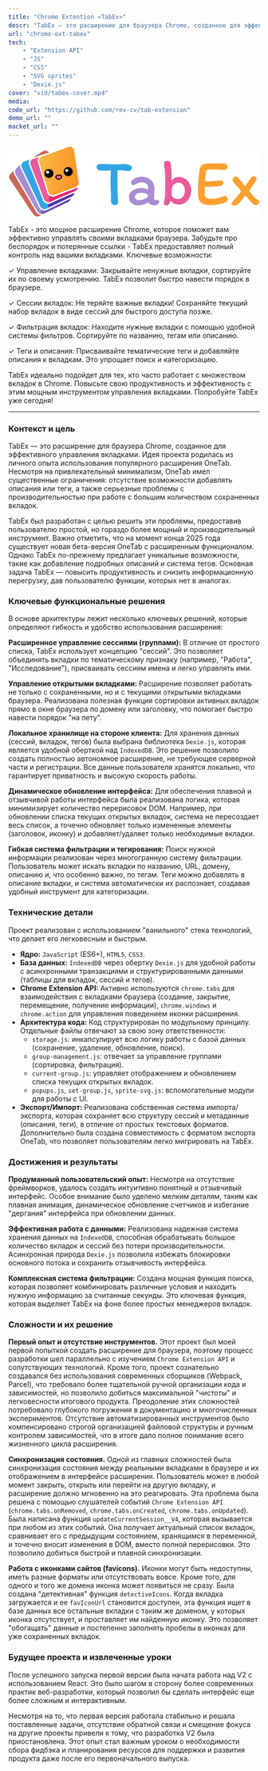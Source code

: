 ```yaml
---
title: "Chrome Extention «TabEx»"
descr: "TabEx — это расширение для браузера Chrome, созданное для эффективного управления вкладками."
url: "chrome-ext-tabex"
tech:
    - "Extension API"
    - "JS"
    - "CSS"
    - "SVG sprites"
    - "Dexie.js"
cover: "vid/tabex-cover.mp4"
media:
code_url: "https://github.com/rev-cv/tab-extension"
demo_url: ""
macket_url: ""
---
```


![](https://github.com/rev-cv/tab-extension/raw/main/icons/logo.svg)

TabEx - это мощное расширение Chrome, которое поможет вам эффективно управлять своими вкладками браузера. Забудьте про беспорядок и потерянные ссылки - TabEx предоставляет полный контроль над вашими вкладками. Ключевые возможности:

✓ Управление вкладками: Закрывайте ненужные вкладки, сортируйте их по своему усмотрению. TabEx позволит быстро навести порядок в браузере.

✓ Сессии вкладок: Не теряйте важные вкладки! Сохраняйте текущий набор вкладок в виде сессий для быстрого доступа позже.

✓ Фильтрация вкладок: Находите нужные вкладки с помощью удобной системы фильтров. Сортируйте по названию, тегам или описанию.

✓ Теги и описания: Присваивайте тематические теги и добавляйте описания к вкладкам. Это упрощает поиск и категоризацию.

TabEx идеально подойдет для тех, кто часто работает с множеством вкладок в Chrome. Повысьте свою продуктивность и эффективность с этим мощным инструментом управления вкладками. Попробуйте TabEx уже сегодня!

---

### Контекст и цель

TabEx — это расширение для браузера Chrome, созданное для эффективного управления вкладками. Идея проекта родилась из личного опыта использования популярного расширения OneTab. Несмотря на привлекательный минимализм, OneTab имел существенные ограничения: отсутствие возможности добавлять описания или теги, а также серьезные проблемы с производительностью при работе с большим количеством сохраненных вкладок.

TabEx был разработан с целью решить эти проблемы, предоставив пользователю простой, но гораздо более мощный и производительный инструмент. Важно отметить, что на момент конца 2025 года существует новая бета-версия OneTab с расширенным функционалом. Однако TabEx по-прежнему предлагает уникальные возможности, такие как добавление подробных описаний и система тегов. Основная задача TabEx — повысить продуктивность и снизить информационную перегрузку, дав пользователю функции, которых нет в аналогах.

### Ключевые функциональные решения

В основе архитектуры лежит несколько ключевых решений, которые определяют гибкость и удобство использования расширения:

**Расширенное управление сессиями (группами):** В отличие от простого списка, TabEx использует концепцию "сессий". Это позволяет объединять вкладки по тематическому признаку (например, "Работа", "Исследование"), присваивать сессиям имена и легко управлять ими.

**Управление открытыми вкладками:** Расширение позволяет работать не только с сохраненными, но и с текущими открытыми вкладками браузера. Реализована полезная функция сортировки активных вкладок прямо в окне браузера по домену или заголовку, что помогает быстро навести порядок "на лету".

**Локальное хранилище на стороне клиента:** Для хранения данных (сессий, вкладок, тегов) была выбрана библиотека `Dexie.js`, которая является удобной оберткой над `IndexedDB`. Это решение позволило создать полностью автономное расширение, не требующее серверной части и регистрации. Все данные пользователя хранятся локально, что гарантирует приватность и высокую скорость работы.

**Динамическое обновление интерфейса:** Для обеспечения плавной и отзывчивой работы интерфейса была реализована логика, которая минимизирует количество перерисовок DOM. Например, при обновлении списка текущих открытых вкладок, система не пересоздает весь список, а точечно обновляет только измененные элементы (заголовок, иконку) и добавляет/удаляет только необходимые вкладки.

**Гибкая система фильтрации и тегирования:** Поиск нужной информации реализован через многогранную систему фильтрации. Пользователь может искать вкладки по названию, URL, домену, описанию и, что особенно важно, по тегам. Теги можно добавлять в описание вкладки, и система автоматически их распознает, создавая удобный инструмент для категоризации.

### Технические детали

Проект реализован с использованием "ванильного" стека технологий, что делает его легковесным и быстрым.

- **Ядро:** `JavaScript` (ES6+), `HTML5`, `CSS3`.
- **База данных:** `IndexedDB` через обертку `Dexie.js` для удобной работы с асинхронными транзакциями и структурированными данными (таблицы для вкладок, сессий и тегов).
- **Chrome Extension API:** Активно используются `chrome.tabs` для взаимодействия с вкладками браузера (создание, закрытие, перемещение, получение информации), `chrome.windows` и `chrome.action` для управления поведением иконки расширения.
- **Архитектура кода:** Код структурирован по модульному принципу. Отдельные файлы отвечают за свою зону ответственности:
    - `storage.js`: инкапсулирует всю логику работы с базой данных (сохранение, удаление, обновление, поиск).
    - `group-management.js`: отвечает за управление группами (сортировка, фильтрация).
    - `current-group.js`: управляет отображением и обновлением списка текущих открытых вкладок.
    - `popups.js`, `set-group.js`, `sprite-svg.js`: вспомогательные модули для работы с UI.
- **Экспорт/Импорт:** Реализована собственная система импорта/экспорта, которая сохраняет всю структуру сессий и метаданные (описания, теги), в отличие от простых текстовых форматов. Дополнительно была создана совместимость с форматом экспорта OneTab, что позволяет пользователям легко мигрировать на TabEx.

### Достижения и результаты

**Продуманный пользовательский опыт:** Несмотря на отсутствие фреймворков, удалось создать интуитивно понятный и отзывчивый интерфейс. Особое внимание было уделено мелким деталям, таким как плавная анимация, динамическое обновление счетчиков и избегание "дергания" интерфейса при обновлении данных.

**Эффективная работа с данными:** Реализована надежная система хранения данных на `IndexedDB`, способная обрабатывать большое количество вкладок и сессий без потери производительности. Асинхронная природа `Dexie.js` позволила избежать блокировки основного потока и сохранить отзывчивость интерфейса.

**Комплексная система фильтрации:** Создана мощная функция поиска, которая позволяет комбинировать различные условия и находить нужную информацию за считанные секунды. Это ключевая функция, которая выделяет TabEx на фоне более простых менеджеров вкладок.

### Сложности и их решение

**Первый опыт и отсутствие инструментов.** Этот проект был моей первой попыткой создать расширение для браузера, поэтому процесс разработки шел параллельно с изучением `Chrome Extension API` и сопутствующих технологий. Кроме того, проект сознательно создавался без использования современных сборщиков (Webpack, Parcel), что требовало более тщательной ручной организации кода и зависимостей, но позволило добиться максимальной "чистоты" и легковесности итогового продукта. Преодоление этих сложностей потребовало глубокого погружения в документацию и многочисленных экспериментов. Отсутствие автоматизированных инструментов было компенсировано строгой организацией файловой структуры и ручным контролем зависимостей, что в итоге дало полное понимание всего жизненного цикла расширения.

**Синхронизация состояния.** Одной из главных сложностей была синхронизация состояния между реальными вкладками в браузере и их отображением в интерфейсе расширения. Пользователь может в любой момент закрыть, открыть или перейти на другую вкладку, и расширение должно мгновенно на это реагировать. Эта проблема была решена с помощью слушателей событий `Chrome Extension API` (`chrome.tabs.onRemoved`, `chrome.tabs.onCreated`, `chrome.tabs.onUpdated`). Была написана функция `updateCurrentSession__V4`, которая вызывается при любом из этих событий. Она получает актуальный список вкладок, сравнивает его с предыдущим состоянием, хранящимся в переменной, и точечно вносит изменения в DOM, вместо полной перерисовки. Это позволило добиться быстрой и плавной синхронизации.

**Работа с иконками сайтов (favicons).** Иконки могут быть недоступны, иметь разные форматы или отсутствовать вовсе. Кроме того, для одного и того же домена иконка может появиться не сразу. Была создана "детективная" функция `detectiveIcons`. Когда вкладка загружается и ее `favIconUrl` становится доступен, эта функция ищет в базе данных все остальные вкладки с таким же доменом, у которых иконка отсутствует, и проставляет им найденную иконку. Это позволяет "обогащать" данные и постепенно заполнять пробелы в иконках для уже сохраненных вкладок.

### Будущее проекта и извлеченные уроки

После успешного запуска первой версии была начата работа над V2 с использованием React. Это было шагом в сторону более современных практик веб-разработки, который позволил бы сделать интерфейс еще более сложным и интерактивным.

Несмотря на то, что первая версия работала стабильно и решала поставленные задачи, отсутствие обратной связи и смещение фокуса на другие проекты привели к тому, что разработка V2 была приостановлена. Этот опыт стал важным уроком о необходимости сбора фидбэка и планирования ресурсов для поддержки и развития продукта даже после его первоначального выпуска.
